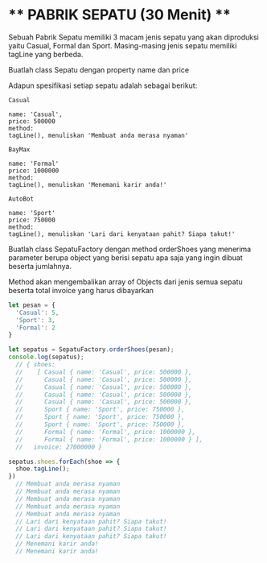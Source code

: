 # ** PABRIK SEPATU (30 Menit) **

Sebuah Pabrik Sepatu memiliki 3 macam jenis sepatu yang akan diproduksi  yaitu Casual, Formal dan Sport. Masing-masing jenis sepatu memiliki tagLine yang berbeda.  

Buatlah class Sepatu dengan property name dan price

Adapun spesifikasi setiap sepatu adalah sebagai berikut:

```text
Casual

name: 'Casual',
price: 500000
method:
tagLine(), menuliskan 'Membuat anda merasa nyaman'

BayMax

name: 'Formal'
price: 1000000
method:
tagLine(), menuliskan 'Menemani karir anda!'

AutoBot

name: 'Sport'
price: 750000
method:
tagLine(), menuliskan 'Lari dari kenyataan pahit? Siapa takut!'
```

Buatlah class SepatuFactory dengan method orderShoes yang menerima parameter berupa object yang berisi sepatu apa saja yang ingin dibuat beserta jumlahnya.

Method akan mengembalikan array of Objects dari jenis semua sepatu beserta total invoice yang harus dibayarkan

```javascript
let pesan = {
  'Casual': 5,
  'Sport': 3,
  'Formal': 2
}

let sepatus = SepatuFactory.orderShoes(pesan);
console.log(sepatus);
  // { shoes:
  //    [ Casual { name: 'Casual', price: 500000 },
  //      Casual { name: 'Casual', price: 500000 },
  //      Casual { name: 'Casual', price: 500000 },
  //      Casual { name: 'Casual', price: 500000 },
  //      Casual { name: 'Casual', price: 500000 },
  //      Sport { name: 'Sport', price: 750000 },
  //      Sport { name: 'Sport', price: 750000 },
  //      Sport { name: 'Sport', price: 750000 },
  //      Formal { name: 'Formal', price: 1000000 },
  //      Formal { name: 'Formal', price: 1000000 } ],
  //   invoice: 27000000 }

sepatus.shoes.forEach(shoe => {
  shoe.tagLine();
})
  // Membuat anda merasa nyaman
  // Membuat anda merasa nyaman
  // Membuat anda merasa nyaman
  // Membuat anda merasa nyaman
  // Membuat anda merasa nyaman
  // Lari dari kenyataan pahit? Siapa takut!
  // Lari dari kenyataan pahit? Siapa takut!
  // Lari dari kenyataan pahit? Siapa takut!
  // Menemani karir anda!
  // Menemani karir anda!

```
